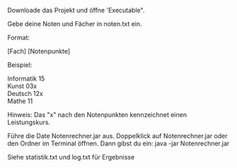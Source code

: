 Downloade das Projekt und öffne 'Executable".

Gebe deine Noten und Fächer in noten.txt ein.

Format:

[Fach] [Notenpunkte]

Beispiel:

Informatik 15 <br>
Kunst 03x <br>
Deutsch 12x <br>
Mathe 11

Hinweis: Das "x" nach den Notenpunkten kennzeichnet einen Leistungskurs.

Führe die Date Notenrechner.jar aus.
Doppelklick auf Notenrechner.jar oder den Ordner im Terminal öffnen. Dann gibst du ein: java -jar Notenrechner.jar

Siehe statistik.txt und log.txt für Ergebnisse
